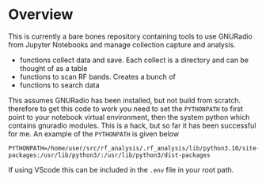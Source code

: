 # Overview 
This is currently a bare bones repository containing tools to use GNURadio from Jupyter Notebooks
and manage collection capture and analysis. 

* functions collect data and save. Each collect is a directory and can be thought of as a table
* functions to scan RF bands. Creates a bunch of 
* functions to search data

This assumes GNURadio has been installed, but not build from scratch. therefore to get this code to work you need to set the `PYTHONPATH` to first point to your notebook virtual environment, then the system python which contains gnuradio modules. This is a hack, but so far it has been successful for me. An example of the `PYTHONPATH` is given below

```
PYTHONPATH=/home/user/src/rf_analysis/.rf_analysis/lib/python3.10/site-packages:/usr/lib/python3/:/usr/lib/python3/dist-packages
```

If using VScode this can be included in the `.env` file in your root path.


